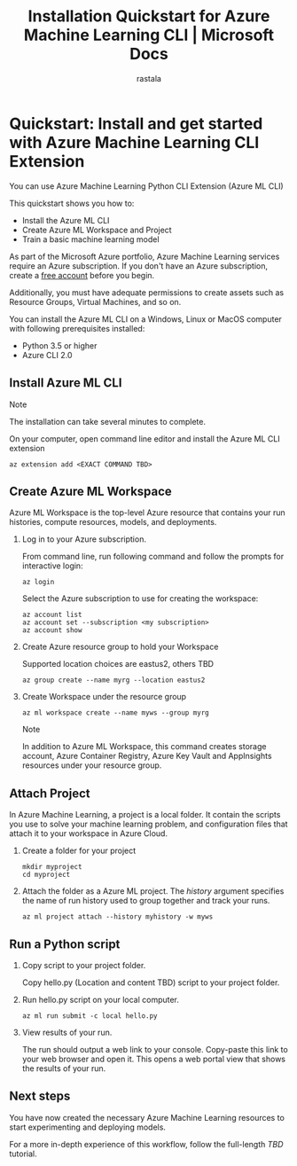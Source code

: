 ﻿---
title: Installation Quickstart for Azure Machine Learning CLI | Microsoft Docs
description: In this Quickstart, you can learn how to install and get started with Azure Machine Learning using CLI.
services: machine-learning
author: rastala
ms.author: roastala
manager: haining
ms.service: machine-learning
ms.workload: data-services
ms.custom: mvc
ms.topic: quickstart
ms.date: 7/27/2018
---

# Quickstart: Install and get started with Azure Machine Learning CLI Extension

You can use Azure Machine Learning Python CLI Extension (Azure ML CLI)

This quickstart shows you how to:

* Install the Azure ML CLI
* Create Azure ML Workspace and Project
* Train a basic machine learning model

As part of the Microsoft Azure portfolio, Azure Machine Learning services require an Azure subscription. If you don't have an Azure subscription, create a [free account](https://azure.microsoft.com/free/?WT.mc_id=A261C142F) before you begin.

Additionally, you must have adequate permissions to create assets such as Resource Groups, Virtual Machines, and so on. 

<a name="prerequisites"></a>You can install the Azure ML CLI on a Windows, Linux or MacOS computer with following prerequisites installed:

* Python 3.5 or higher
* Azure CLI 2.0

## Install Azure ML CLI

>[!NOTE]
>The installation can take several minutes to complete.

On your computer, open command line editor and install the Azure ML CLI extension

```azurecli
az extension add <EXACT COMMAND TBD>
```

## Create Azure ML Workspace

Azure ML Workspace is the top-level Azure resource that contains your run histories, compute resources, models, and deployments.

1. Log in to your Azure subscription.

    From command line, run following command and follow the prompts for interactive login:
    
    ```azurecli
    az login
    ```
    
    Select the Azure subscription to use for creating the workspace:
    
    ```azurecli
    az account list
    az account set --subscription <my subscription>
    az account show
    ```
    
1. Create Azure resource group to hold your Workspace

    Supported location choices are eastus2, others TBD

    ```azurecli
    az group create --name myrg --location eastus2
    ```

1. Create Workspace under the resource group 

    ```
    az ml workspace create --name myws --group myrg
    ```

    >[!NOTE]
    >In addition to Azure ML Workspace, this command creates storage account, Azure Container Registry, Azure Key Vault and AppInsights resources under your resource group.

## Attach Project

In Azure Machine Learning, a project is a local folder. It contain the scripts you use to solve your machine learning problem, and configuration files that attach it to your workspace in Azure Cloud.

1. Create a folder for your project

    ```
    mkdir myproject
    cd myproject
    ```

1. Attach the folder as a Azure ML project. The *history* argument specifies the name of run history used to group together and track your runs.

    ```azurecli
    az ml project attach --history myhistory -w myws
    ```

## Run a Python script

1. Copy script to your project folder.

    Copy hello.py (Location and content TBD) script to your project folder.

1. Run hello.py script on your local computer.

    ```azurecli
    az ml run submit -c local hello.py
    ```

1. View results of your run.

    The run should output a web link to your console. Copy-paste this link to your web browser and open it. This opens a web portal view that shows the results of your run.

## Next steps

You have now created the necessary Azure Machine Learning resources to start experimenting and deploying models.

For a more in-depth experience of this workflow, follow the full-length *TBD* tutorial.
